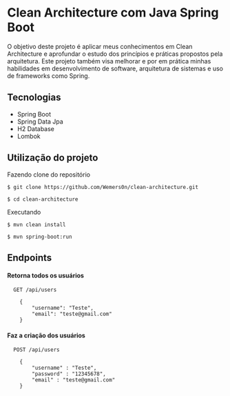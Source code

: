 
# Clean Architecture com Java Spring Boot

O objetivo deste projeto é aplicar meus conhecimentos em Clean Architecture e aprofundar o estudo dos princípios e práticas propostos pela arquitetura. Este projeto também visa melhorar e por em prática minhas habilidades em desenvolvimento de software, arquitetura de sistemas e uso de frameworks como Spring.

## Tecnologias

- Spring Boot 
- Spring Data Jpa
- H2 Database
- Lombok

## Utilização do projeto

Fazendo clone do repositório

```
$ git clone https://github.com/Wemers0n/clean-architecture.git
```

```
$ cd clean-architecture
```

Executando
```
$ mvn clean install
```

```
$ mvn spring-boot:run
```
## Endpoints

#### Retorna todos os usuários

```http
  GET /api/users

  	{
		"username": "Teste",
		"email": "teste@gmail.com"
	}
```
#### Faz a criação dos usuários

```http
  POST /api/users

    {
        "username" : "Teste",
        "password" : "12345678",
        "email" : "teste@gmail.com"
    }
```

